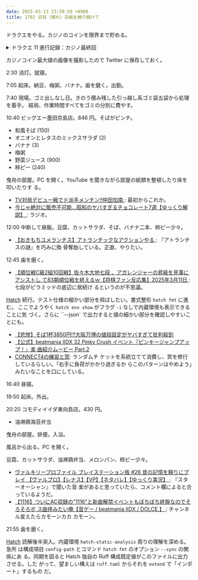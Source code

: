 ```yaml
---
date: 2025-03-13 23:59:59 +0900
title: 1782 日目（晴れ）古紙を触り続けて
---
```


ドラクエをやる。カジノのコインを限界まで貯める。

<details><summary>ドラクエ 11 進行記録：カジノ最終回</summary>
<p>ソルティコカジノのポーカーで残り二十万コインをコツコツ稼ぐことにする。
ダブルアップで一万枚を超えたら降りればいい。</p>

<p>上限が 999999 枚であることを確認。遊戯は許されるがコインは減りこそすれ、増えない。
称号がないことを確認したので、どうぐぶくろなどに在庫がない景品をコインと交換する。
グロッタにも移動して同様に物を得る。</p>

<p>グロッタのマジスロを状態を確認すると、ほとんどが打ち止めになっている。
せっかくだから全台打ち止めにしよう。プレイ回数が 5000 を超えるとマシンが「閉店」する仕様だ。
プレイ回数 4990 回目で警告が通知される。ボーナスチャレンジ中だろうがなんだろうが規定回数で強制終了。
いちおうわずかだが枚数保証がある。</p>
</details>

カジノコイン最大値の画像を撮影したので Twitter に保存しておく。

2:30 消灯。就寝。

7:05 起床。納豆、梅粥、バナナ。歯を磨く。出勤。

7:40 現場。ゴミ出しなし日。きのう積み残した引っ越し系ゴミ袋五袋から処理を着手。
結局、作業時間すべてをゴミの分別に費やす。

10:40 ビッグエー墨田京島店。846 円。そばがピンチ。

* 和風そば (150)
* オニオンとレタスのミックスサラダ (2)
* バナナ (3)
* 梅粥
* 野菜ジュース (900)
* 柿ピー (240)

曳舟の部屋。PC を開く。YouTube を聞きながら部屋の紙類を整頓したり床を叩いたりす
る。

* [TV対局デビュー戦でド派手メンチン!!仲田加南
  ](https://www.youtube.com/watch?v=ERQu8FD6svg): 最初からこれか。
* [今じゃ絶対に販売不可能…昭和のヤバすぎるチョコレート7選【ゆっくり解説】
  ](https://www.youtube.com/watch?v=YA4Fgs6DhMA): ラジオ。

12:00 中断して昼飯。豆腐、カットサラダ、そば、バナナ二本、柿ピー少々。

* [【おきもちユメランチス】アトランチックなアクションやる
  ](https://www.youtube.com/watch?v=CUecHOQJUfI): 『アトランチスの謎』を巧みに換
  骨奪胎している。正直、やりたい。

12:45 歯を磨く。

* [【順位戦C級2組10回戦】佐々木大地七段 、アガレンジャーの昇級を見事にアシストし
  て83期順位戦を終えるｗ【将棋ファン反応集】2025年3月11日
  ](https://www.youtube.com/watch?v=YaUvWYUmiyE): 七段がピラミッドの底辺に居続け
  るというのが不思議。

[Hatch] 続行。テスト仕様の細かい部分を飛ばしたい。書式整形 `hatch fmt` に進む。
ここでようやく `hatch env show` がフラグ `-i` なしで内蔵環境も表示できることに気
づく。さらに ``--json` で出力すると値の細かい部分を確認しやすいことにも。

* [【悲惨】そば1杯3850円⁉大阪万博の値段設定がヤバすぎて批判殺到
  ](https://www.youtube.com/watch?v=TIersBd9Taw)
* [【公式】beatmania IIDX 32 Pinky Crush イベント『ピンキージャンプアップ！』楽
  曲紹介ムービー Part.2](https://www.youtube.com/watch?v=KFxvhpqu594)
* [CONNECT4の練習と冥](https://www.youtube.com/watch?v=rrwbzdgASNE): ランダムチ
  ケットを系統立てて消費し、冥を修行しているらしい。「右手に負荷がかかり過ぎるか
  らこのパターンはやめよう」みたいなことを口にしている。

16:40 昼寝。

19:50 起床。外出。

20:20 コモディイイダ東向島店。430 円。

* 油淋鶏海苔弁当

曳舟の部屋。排便。入浴。

風呂から出る。PC を開く。

豆腐、カットサラダ、油淋鶏弁当、メロンパン、柿ピー少々。

* [ヴァルキリープロファイル プレイステーション版 #26 昔の記憶を頼りにプレイ
  【ヴァルプロ】【レナス】【VP】【ネタバレ】【ゆっくり実況】
  ](https://www.youtube.com/watch?v=Qs6nQhUVmMs): 『スターオーシャン』で聞いた音
  楽があると思っていたら、コメント欄によると合っているようだ。
* [【1116】ついにAC収録の"1116"と新曲解禁イベントもぼちぼち終盤なのでそろそろボ
  ス曲拝みたい俺【音ゲー / beatmania IIDX / DOLCE.】
  ](https://www.youtube.com/watch?v=tECsITO39A0): チャンネル変えたらカモーンカカ
  カモーン。

21:55 歯を磨く。

[Hatch] 読解後半突入。内蔵環境 `hatch-static-analysis` 周りの理解を深める。急所
は構成項目 `config-path` とコマンド `hatch fmt` のオプション `--sync` の関係にあ
る。同期を図ると Hatch 独自の Ruff 構成既定値がこのファイルに出力させる。した
がって、望ましい構えは `ruff.toml` からそれを `extend` で「インポート」するもの
だ。

[Hatch]: <https://hatch.pypa.io/dev/>
